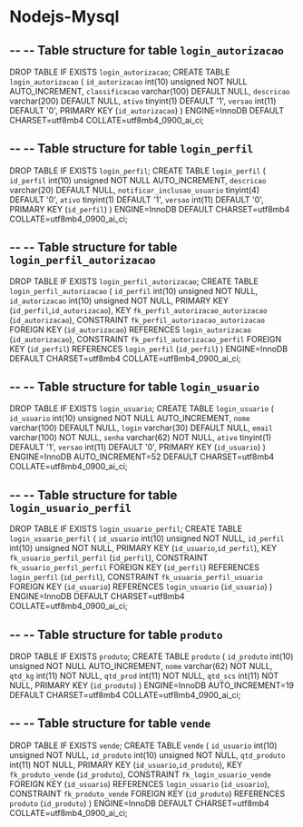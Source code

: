 # Nodejs-Mysql
--
-- Table structure for table `login_autorizacao`
--

DROP TABLE IF EXISTS `login_autorizacao`;
CREATE TABLE `login_autorizacao` (
  `id_autorizacao` int(10) unsigned NOT NULL AUTO_INCREMENT,
  `classificacao` varchar(100) DEFAULT NULL,
  `descricao` varchar(200) DEFAULT NULL,
  `ativo` tinyint(1) DEFAULT '1',
  `versao` int(11) DEFAULT '0',
  PRIMARY KEY (`id_autorizacao`)
) ENGINE=InnoDB DEFAULT CHARSET=utf8mb4 COLLATE=utf8mb4_0900_ai_ci;

--
-- Table structure for table `login_perfil`
--

DROP TABLE IF EXISTS `login_perfil`;
CREATE TABLE `login_perfil` (
  `id_perfil` int(10) unsigned NOT NULL AUTO_INCREMENT,
  `descricao` varchar(20) DEFAULT NULL,
  `notificar_inclusao_usuario` tinyint(4) DEFAULT '0',
  `ativo` tinyint(1) DEFAULT '1',
  `versao` int(11) DEFAULT '0',
  PRIMARY KEY (`id_perfil`)
) ENGINE=InnoDB DEFAULT CHARSET=utf8mb4 COLLATE=utf8mb4_0900_ai_ci;


--
-- Table structure for table `login_perfil_autorizacao`
--

DROP TABLE IF EXISTS `login_perfil_autorizacao`;
CREATE TABLE `login_perfil_autorizacao` (
  `id_perfil` int(10) unsigned NOT NULL,
  `id_autorizacao` int(10) unsigned NOT NULL,
  PRIMARY KEY (`id_perfil`,`id_autorizacao`),
  KEY `fk_perfil_autorizacao_autorizacao` (`id_autorizacao`),
  CONSTRAINT `fk_perfil_autorizacao_autorizacao` FOREIGN KEY (`id_autorizacao`) REFERENCES `login_autorizacao` (`id_autorizacao`),
  CONSTRAINT `fk_perfil_autorizacao_perfil` FOREIGN KEY (`id_perfil`) REFERENCES `login_perfil` (`id_perfil`)
) ENGINE=InnoDB DEFAULT CHARSET=utf8mb4 COLLATE=utf8mb4_0900_ai_ci;


--
-- Table structure for table `login_usuario`
--

DROP TABLE IF EXISTS `login_usuario`;
CREATE TABLE `login_usuario` (
  `id_usuario` int(10) unsigned NOT NULL AUTO_INCREMENT,
  `nome` varchar(100) DEFAULT NULL,
  `login` varchar(30) DEFAULT NULL,
  `email` varchar(100) NOT NULL,
  `senha` varchar(62) NOT NULL,
  `ativo` tinyint(1) DEFAULT '1',
  `versao` int(11) DEFAULT '0',
  PRIMARY KEY (`id_usuario`)
) ENGINE=InnoDB AUTO_INCREMENT=52 DEFAULT CHARSET=utf8mb4 COLLATE=utf8mb4_0900_ai_ci;


--
-- Table structure for table `login_usuario_perfil`
--

DROP TABLE IF EXISTS `login_usuario_perfil`;
CREATE TABLE `login_usuario_perfil` (
  `id_usuario` int(10) unsigned NOT NULL,
  `id_perfil` int(10) unsigned NOT NULL,
  PRIMARY KEY (`id_usuario`,`id_perfil`),
  KEY `fk_usuario_perfil_perfil` (`id_perfil`),
  CONSTRAINT `fk_usuario_perfil_perfil` FOREIGN KEY (`id_perfil`) REFERENCES `login_perfil` (`id_perfil`),
  CONSTRAINT `fk_usuario_perfil_usuario` FOREIGN KEY (`id_usuario`) REFERENCES `login_usuario` (`id_usuario`)
) ENGINE=InnoDB DEFAULT CHARSET=utf8mb4 COLLATE=utf8mb4_0900_ai_ci;


--
-- Table structure for table `produto`
--

DROP TABLE IF EXISTS `produto`;
CREATE TABLE `produto` (
  `id_produto` int(10) unsigned NOT NULL AUTO_INCREMENT,
  `nome` varchar(62) NOT NULL,
  `qtd_kg` int(11) NOT NULL,
  `qtd_prod` int(11) NOT NULL,
  `qtd_scs` int(11) NOT NULL,
  PRIMARY KEY (`id_produto`)
) ENGINE=InnoDB AUTO_INCREMENT=19 DEFAULT CHARSET=utf8mb4 COLLATE=utf8mb4_0900_ai_ci;


--
-- Table structure for table `vende`
--

DROP TABLE IF EXISTS `vende`;
CREATE TABLE `vende` (
  `id_usuario` int(10) unsigned NOT NULL,
  `id_produto` int(10) unsigned NOT NULL,
  `qtd_produto` int(11) NOT NULL,
  PRIMARY KEY (`id_usuario`,`id_produto`),
  KEY `fk_produto_vende` (`id_produto`),
  CONSTRAINT `fk_login_usuario_vende` FOREIGN KEY (`id_usuario`) REFERENCES `login_usuario` (`id_usuario`),
  CONSTRAINT `fk_produto_vende` FOREIGN KEY (`id_produto`) REFERENCES `produto` (`id_produto`)
) ENGINE=InnoDB DEFAULT CHARSET=utf8mb4 COLLATE=utf8mb4_0900_ai_ci;

